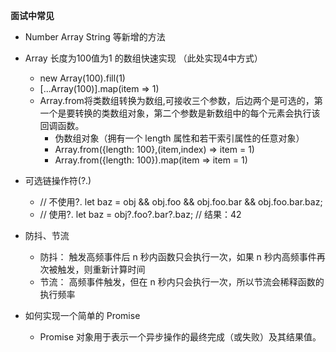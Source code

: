 **面试中常见**
+ Number Array String 等新增的方法


+ Array 长度为100值为1 的数组快速实现  （此处实现4中方式）
    - new Array(100).fill(1)
    -  [...Array(100)].map(item => 1)
    -  Array.from将类数组转换为数组,可接收三个参数，后边两个是可选的，第一个是要转换的类数组对象，第二个参数是新数组中的每个元素会执行该回调函数。
        * 伪数组对象（拥有一个 length 属性和若干索引属性的任意对象）
        * Array.from({length: 100},(item,index) => item = 1)  
        * Array.from({length: 100}).map(item => item = 1)

+ 可选链操作符(?.)
    - // 不使用?.
        let baz = obj && obj.foo && obj.foo.bar && obj.foo.bar.baz;
    - // 使用?.
        let baz = obj?.foo?.bar?.baz; // 结果：42

+ 防抖、节流
    - 防抖： 触发高频事件后 n 秒内函数只会执行一次，如果 n 秒内高频事件再次被触发，则重新计算时间
    - 节流： 高频事件触发，但在 n 秒内只会执行一次，所以节流会稀释函数的执行频率

+ 如何实现一个简单的 Promise
    - Promise 对象用于表示一个异步操作的最终完成（或失败）及其结果值。